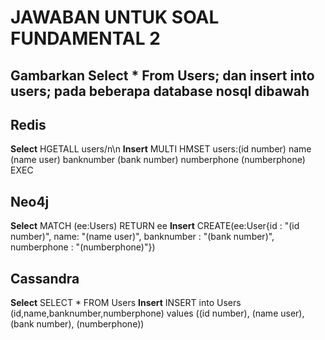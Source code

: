 # JAWABAN UNTUK SOAL FUNDAMENTAL 2

## Gambarkan Select * From Users; dan insert into users; pada beberapa database nosql dibawah


## Redis
**Select**
HGETALL users/n\n
**Insert**
MULTI
HMSET users:(id number) name (name user) banknumber (bank number) numberphone (numberphone)
EXEC

## Neo4j
**Select**
MATCH (ee:Users)
RETURN ee
**Insert**
CREATE(ee:User{id : "(id number)", name: "(name user)", banknumber : "(bank number)", numberphone : "(numberphone)"})

## Cassandra
**Select**
SELECT * FROM Users
**Insert**
INSERT into Users (id,name,banknumber,numberphone) 
values ((id number), (name user), (bank number), (numberphone))
